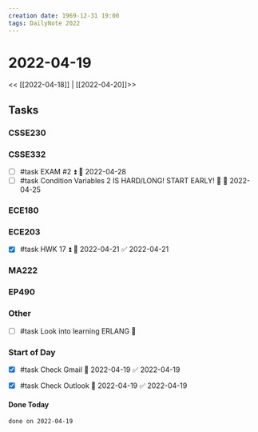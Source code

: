 ```yaml
---
creation date: 1969-12-31 19:00
tags: DailyNote 2022
---
```



# 2022-04-19

<< [[2022-04-18]] | [[2022-04-20]]>>

## Tasks

### CSSE230

### CSSE332
- [ ] #task EXAM #2 ⏫ 📅 2022-04-28
- [ ] #task Condition Variables 2 IS HARD/LONG! START EARLY! 🔼 📅 2022-04-25

### ECE180

### ECE203
- [x] #task HWK 17 ⏫ 📅 2022-04-21 ✅ 2022-04-21

### MA222

### EP490

### Other
- [ ] #task Look into learning ERLANG 🔼

### Start of Day
- [x] #task Check Gmail 📅 2022-04-19 ✅ 2022-04-19
- [x] #task Check Outlook 📅 2022-04-19 ✅ 2022-04-19




#### Done Today

```tasks
done on 2022-04-19
```
